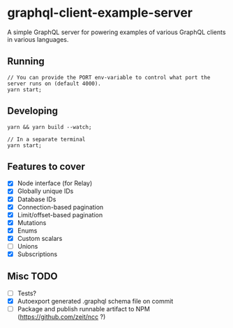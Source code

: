 # graphql-client-example-server

A simple GraphQL server for powering examples of various GraphQL clients in various languages.

## Running

```
// You can provide the PORT env-variable to control what port the server runs on (default 4000).
yarn start;
```

## Developing

```
yarn && yarn build --watch;

// In a separate terminal
yarn start;
```

## Features to cover

- [x] Node interface (for Relay)
- [x] Globally unique IDs
- [x] Database IDs
- [x] Connection-based pagination
- [x] Limit/offset-based pagination
- [x] Mutations
- [x] Enums
- [x] Custom scalars
- [ ] Unions
- [x] Subscriptions

## Misc TODO

- [ ] Tests?
- [x] Autoexport generated .graphql schema file on commit
- [ ] Package and publish runnable artifact to NPM (https://github.com/zeit/ncc ?)
